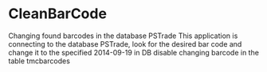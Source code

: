 CleanBarCode
============

Changing found barcodes in the database PSTrade
This application is connecting to the database PSTrade, look for the desired bar code and change it to the specified
2014-09-19 in DB disable changing barcode in the table tmcbarcodes
